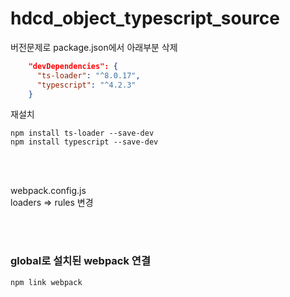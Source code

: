 # hdcd_object_typescript_source

버전문제로 package.json에서 아래부분 삭제
```json
    "devDependencies": {
      "ts-loader": "^8.0.17",
      "typescript": "^4.2.3"
    }
```

재설치
```
npm install ts-loader --save-dev
npm install typescript --save-dev
```
<br/>
<br/>

webpack.config.js   
loaders => rules 변경

<br/>
<br/>

### global로 설치된 webpack 연결
    npm link webpack